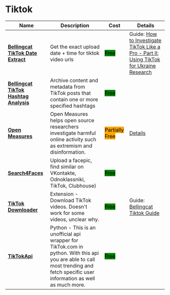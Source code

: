 # Tiktok

| Name | Description | Cost | Details |
| --- | --- | --- | --- |
| [**Bellingcat TikTok Date Extract**](https://bellingcat.github.io/tiktok-timestamp) | Get the exact upload date + time for tiktok video urls | <mark style="background-color:green;">Free</mark> | Guide: [How to Investigate TikTok Like a Pro - Part II: Using TikTok for Ukraine Research](https://www.bellingcat.com/resources/how-tos/2022/11/02/how-to-investigate-tiktok-using-tiktok-ukraine-research/)  |
| [**Bellingcat TikTok Hashtag Analysis**](https://github.com/bellingcat/tiktok-hashtag-analysis) | Archive content and metadata from TikTok posts that contain one or more specified hashtags | <mark style="background-color:green;">Free</mark> |  |
| [**Open Measures**](https://openmeasures.io/) | Open Measures helps open source researchers investigate harmful online activity such as extremism and disinformation. | <mark style="background-color:orange;">Partially Free</mark> | [Details](../../../tools/open-measures/README.md) |
| [**Search4Faces**](https://search4faces.com) | Upload a facepic, find similar on VKontakte, Odnoklassniki, TikTok, Clubhouse) | <mark style="background-color:green;">Free</mark> |  |
| [**TikTok Downloader**](https://chrome.google.com/webstore/detail/tiktok-downloader/blbckhiepgpniilpmlionnkjoeehhgao) | Extension - Download TikTok videos. Doesn't work for some videos, unclear why. | <mark style="background-color:green;">Free</mark> | Guide: [Bellingcat Tiktok Guide](https://www.bellingcat.com/resources/2020/05/25/investigate-tiktok-like-a-pro/)                                                                                              |
| [**TikTokApi**](https://pypi.org/project/TikTokApi) | Python - This is an unofficial api wrapper for TikTok.com in python. With this api you are able to call most trending and fetch specific user information as well as much more. | <mark style="background-color:green;">Free</mark> |  |